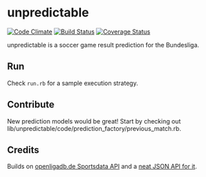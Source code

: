 unpredictable
=============

[![Code Climate](https://codeclimate.com/github/janpapenbrock/unpredictable.png)](https://codeclimate.com/github/janpapenbrock/unpredictable) [![Build Status](https://travis-ci.org/janpapenbrock/unpredictable.png?branch=master)](https://travis-ci.org/janpapenbrock/unpredictable) [![Coverage Status](https://coveralls.io/repos/janpapenbrock/unpredictable/badge.png?branch=master)](https://coveralls.io/r/janpapenbrock/unpredictable?branch=master)

unpredictable is a soccer game result prediction for the Bundesliga.

Run
---

Check ```run.rb``` for a sample execution strategy.

Contribute
----------

New prediction models would be great! Start by checking out lib/unpredictable/code/prediction_factory/previous_match.rb.

Credits
-------

Builds on [openligadb.de Sportsdata API](http://www.openligadb.de/Webservices/Sportsdata.asmx) and a [neat JSON API for it](https://github.com/naltatis/openligadb-json-api).
